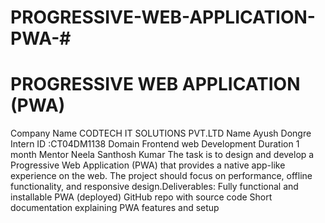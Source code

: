 # PROGRESSIVE-WEB-APPLICATION-PWA-#
# PROGRESSIVE WEB APPLICATION (PWA) #
Company Name CODTECH IT SOLUTIONS PVT.LTD
Name Ayush Dongre 
Intern ID :CT04DM1138 
Domain Frontend web Development
Duration 1 month
Mentor  Neela Santhosh Kumar
The task is to design and develop a Progressive Web Application (PWA) that provides a native app-like experience on the web. The project should focus on performance, offline functionality, and responsive design.Deliverables:
Fully functional and installable PWA (deployed)
GitHub repo with source code
Short documentation explaining PWA features and setup
